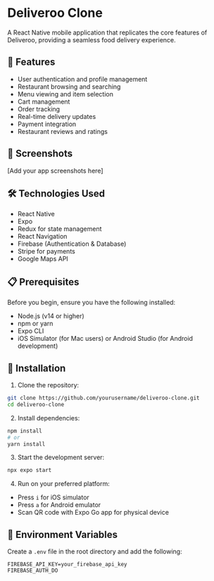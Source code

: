 # Deliveroo Clone

A React Native mobile application that replicates the core features of Deliveroo, providing a seamless food delivery experience.

## 🚀 Features

- User authentication and profile management
- Restaurant browsing and searching
- Menu viewing and item selection
- Cart management
- Order tracking
- Real-time delivery updates
- Payment integration
- Restaurant reviews and ratings

## 📱 Screenshots

[Add your app screenshots here]

## 🛠️ Technologies Used

- React Native
- Expo
- Redux for state management
- React Navigation
- Firebase (Authentication & Database)
- Stripe for payments
- Google Maps API

## 📋 Prerequisites

Before you begin, ensure you have the following installed:

- Node.js (v14 or higher)
- npm or yarn
- Expo CLI
- iOS Simulator (for Mac users) or Android Studio (for Android development)

## 🔧 Installation

1. Clone the repository:

```bash
git clone https://github.com/yourusername/deliveroo-clone.git
cd deliveroo-clone
```

2. Install dependencies:

```bash
npm install
# or
yarn install
```

3. Start the development server:

```bash
npx expo start
```

4. Run on your preferred platform:

- Press `i` for iOS simulator
- Press `a` for Android emulator
- Scan QR code with Expo Go app for physical device

## 🔑 Environment Variables

Create a `.env` file in the root directory and add the following:

```
FIREBASE_API_KEY=your_firebase_api_key
FIREBASE_AUTH_DO
```
